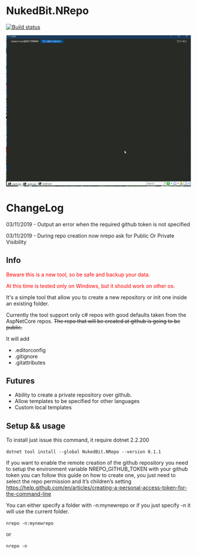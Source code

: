 # NukedBit.NRepo

[![Build status](https://nukedbit.visualstudio.com/NukedBit/_apis/build/status/NukedBit-ASP.NET%20Core-CI)](https://nukedbit.visualstudio.com/NukedBit/_build/latest?definitionId=11)

![NRepo Usage Animation](./nrepo.gif)

# ChangeLog

03/11/2019 - Output an error when the required github token is not specified

03/11/2019 - During repo creation now nrepo ask for Public Or Private Visibility

## Info

<p style="color:red">Beware this is a new tool, so be safe and backup your data.</p>
<p style="color:red">At this time is tested only on Windows, but it should work on other os.</p>

It's a simple tool that allow you to create a new repository or init one inside an existing folder.

Currently the tool support only c# repos with good defaults taken from the AspNetCore repos.
~~The repo that will be created at github is going to be public.~~



It will add
* .editorconfig
* .gitignore 
* .gitattributes

## Futures

* Ability to create a private repository over github.
* Allow templates to be specified for other languages
* Custom local templates

## Setup && usage

To install just issue this command, it require dotnet 2.2.200

```dotnet tool install --global NukedBit.NRepo --version 0.1.1```

If you want to enable the remote creation of the github repository you need to setup the environment variable NREPO_GITHUB_TOKEN with your github token you can follow this guide on how to create one, you just need to select the repo permission and it’s children’s setting https://help.github.com/en/articles/creating-a-personal-access-token-for-the-command-line

You can either specify a folder with -n:mynewrepo or if you just specify -n it will use the current folder.

```nrepo -n:mynewrepo```

or 

```nrepo -n```




